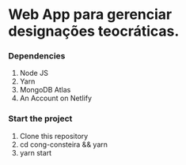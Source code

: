 # Web App para gerenciar designações teocráticas.

### Dependencies

1. Node JS
2. Yarn
3. MongoDB Atlas
4. An Account on Netlify

### Start the project

1. Clone this repository
2. cd cong-consteira && yarn
3. yarn  start




